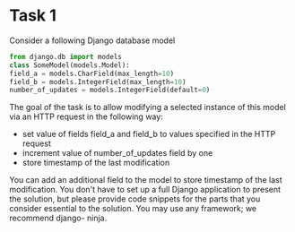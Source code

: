 # Task 1

Consider a following Django database model

```python
from django.db import models
class SomeModel(models.Model):
field_a = models.CharField(max_length=10)
field_b = models.IntegerField(max_length=10)
number_of_updates = models.IntegerField(default=0)
```


The goal of the task is to allow modifying a selected instance of this model via an HTTP request in the
following way:
- set value of fields field_a and field_b to values specified in the HTTP request
- increment value of number_of_updates field by one
- store timestamp of the last modification

You can add an additional field to the model to store timestamp of the last modification.
You don't have to set up a full Django application to present the solution, but please provide code snippets for
the parts that you consider essential to the solution. You may use any framework; we recommend django-
ninja.